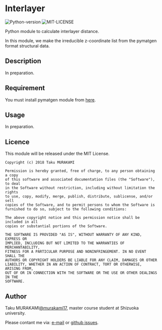 # Interlayer

![Python-version](https://img.shields.io/badge/Python-3.7-green.svg)
![MIT-LICENSE](https://img.shields.io/badge/License-MIT-blue.svg)

Python module to calculate interlayer distance.

In this module, we make the irreducible z-coordinate list
from the pymatgen format structural data.

## Description

In preparation.

## Requirement

You must install pymatgen module from [here](https://github.com/materialsproject/pymatgen).

## Usage

In preparation.

## Licence

This module will be released under the MIT License.

~~~~
Copyright (c) 2018 Taku MURAKAMI

Permission is hereby granted, free of charge, to any person obtaining a copy
of this software and associated documentation files (the "Software"), to deal
in the Software without restriction, including without limitation the rights
to use, copy, modify, merge, publish, distribute, sublicense, and/or sell
copies of the Software, and to permit persons to whom the Software is
furnished to do so, subject to the following conditions:

The above copyright notice and this permission notice shall be included in all
copies or substantial portions of the Software.

THE SOFTWARE IS PROVIDED "AS IS", WITHOUT WARRANTY OF ANY KIND, EXPRESS OR
IMPLIED, INCLUDING BUT NOT LIMITED TO THE WARRANTIES OF MERCHANTABILITY,
FITNESS FOR A PARTICULAR PURPOSE AND NONINFRINGEMENT. IN NO EVENT SHALL THE
AUTHORS OR COPYRIGHT HOLDERS BE LIABLE FOR ANY CLAIM, DAMAGES OR OTHER
LIABILITY, WHETHER IN AN ACTION OF CONTRACT, TORT OR OTHERWISE, ARISING FROM,
OUT OF OR IN CONNECTION WITH THE SOFTWARE OR THE USE OR OTHER DEALINGS IN THE
SOFTWARE.
~~~~

## Author

Taku MURAKAMI[@murakami17](https://github.com/murakami17/),
master course student at Shizuoka university.

Please contant me via:
[e-mail](mailto:murakami.taku.17@shizuoka.ac.jp) or
[github issues](https://github.com/murakami17/Interlayer/issues).
